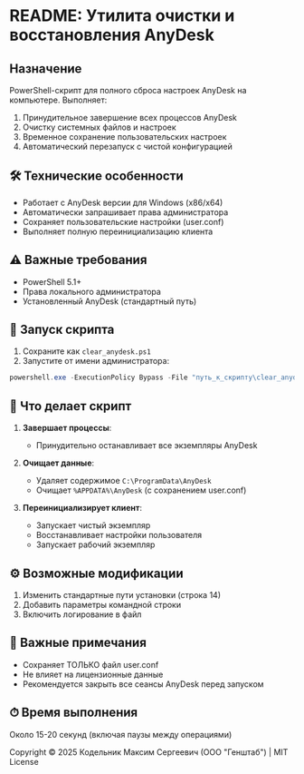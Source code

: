 # **README: Утилита очистки и восстановления AnyDesk**

## **Назначение**
PowerShell-скрипт для полного сброса настроек AnyDesk на компьютере. Выполняет:
1. Принудительное завершение всех процессов AnyDesk
2. Очистку системных файлов и настроек
3. Временное сохранение пользовательских настроек
4. Автоматический перезапуск с чистой конфигурацией

## **🛠 Технические особенности**
- Работает с AnyDesk версии для Windows (x86/x64)
- Автоматически запрашивает права администратора
- Сохраняет пользовательские настройки (user.conf)
- Выполняет полную переинициализацию клиента

## **⚠️ Важные требования**
- PowerShell 5.1+
- Права локального администратора
- Установленный AnyDesk (стандартный путь)

## **🚀 Запуск скрипта**
1. Сохраните как `clear_anydesk.ps1`
2. Запустите от имени администратора:
```powershell
powershell.exe -ExecutionPolicy Bypass -File "путь_к_скрипту\clear_anydesk.ps1"
```

## **🔧 Что делает скрипт**
1. **Завершает процессы**:
   - Принудительно останавливает все экземпляры AnyDesk

2. **Очищает данные**:
   - Удаляет содержимое `C:\ProgramData\AnyDesk`
   - Очищает `%APPDATA%\AnyDesk` (с сохранением user.conf)

3. **Переинициализирует клиент**:
   - Запускает чистый экземпляр
   - Восстанавливает настройки пользователя
   - Запускает рабочий экземпляр

## **⚙️ Возможные модификации**
1. Изменить стандартные пути установки (строка 14)
2. Добавить параметры командной строки
3. Включить логирование в файл

## **📌 Важные примечания**
- Сохраняет ТОЛЬКО файл user.conf
- Не влияет на лицензионные данные
- Рекомендуется закрыть все сеансы AnyDesk перед запуском

## **⏱ Время выполнения**
Около 15-20 секунд (включая паузы между операциями)

Copyright © 2025 Кодельник Максим Сергеевич (ООО "Генштаб") | MIT License
